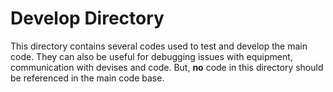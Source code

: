 # Develop Directory 
This directory contains several codes used to test and develop the main code.
They can also be useful for debugging issues with equipment, communication with devises and code.
But, **no** code in this directory should be referenced in the main code base. 
